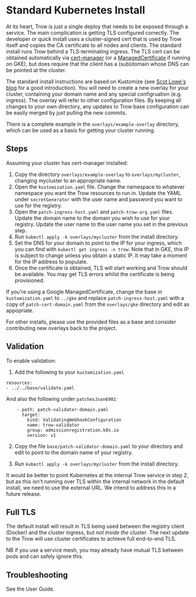 Standard Kubernetes Install
===========================

At its heart, Trow is just a single deploy that needs to be exposed through a service. The main 
complication is getting TLS configured correctly. The developer or quick install uses a
cluster-signed cert that is used by Trow itself and copies the CA certificate to all nodes and
clients. The standard install runs Trow behind a TLS-terminating ingress. The TLS cert can be
obtained automatically via [cert-manager](https://github.com/jetstack/cert-manager) (or a
[ManagedCertificate](https://cloud.google.com/kubernetes-engine/docs/how-to/managed-certs) if
running on GKE), but does require that the client has a (sub)domain whose DNS can be pointed at
the cluster.

The standard install instructions are based on Kustomize (see [Scot Lowe's
blog](https://blog.scottlowe.org/2019/09/13/an-introduction-to-kustomize/) for a good introduction).
You will need to create a new overlay for your cluster, containing your domain name and any special
configruation (e.g. ingress). The overlay will refer to other configuration files. By keeping all
changes to your own directory, any updates to Trow base configuration can be easily merged by just
pulling the new commits. 

There is a complete example in the `overlays/example-overlay` directory, which can be used as a basis
for getting your cluster running. 

## Steps

Assuming your cluster has cert-manager installed:

 1) Copy the directory `overlays/example-overlay` to `overlays/mycluster`, changing mycluster to an
appropriate name.
 2) Open the `kustomization.yaml` file. Change the namespace to whatever namespace you want the Trow
resources to run in. Update the YAML under `secretGenerator` with the user name and password you 
want to use for the registry. 
 3) Open the `patch-ingress-host.yaml` and `patch-trow-arg.yaml` files. Update the domain name to
the domain you wish to use for your registry. Update the user name to the user name you set in the
previous step. 
 2) Run `kubectl apply -k overlays/mycluster` from the install directory.
 3) Set the DNS for your domain to point to the IP for your ingress, which you can find with `kubectl
 get ingress -n trow`. Note that in GKE, this IP is subject to change unless you obtain a static IP.
 It may take a moment for the IP address to populate.
 4) Once the certificate is obtained, TLS will start working and Trow should be available. You may
 get TLS errors whilst the certificate is being provisioned.

If you're using a Google ManagedCertificate, change the base in `kustomization.yaml` to `../gke` and
replace `patch-ingress-host.yaml` with a copy of `patch-cert-domain.yaml` from the `overlays/gke`
directory and edit as appopriate.

For other installs, please use the provided files as a base and consider contributing new
overlays back to the project.

## Validation

To enable validation:

 1) Add the following to your `kustomization.yaml`

```
resources:
- ../../base/validate.yaml
```

And also the following under `patchesJson6902`:

```
    - path: patch-validator-domain.yaml
      target:
        kind: ValidatingWebhookConfiguration
        name: trow-validator
        group: admissionregistration.k8s.io
        version: v1
```

 2) Copy the file `base/patch-validator-domain.yaml` to your directory and edit to point to the
domain name of your registry.

 3) Run `kubectl apply -k overlays/mycluster` from the install directory.

It would be better to point Kubernetes at the internal Trow service in step 2, but as this isn't
running over TLS within the internal network in the default install, we need to use the external
URL. We intend to address this in a future release.

## Full TLS

The default install will result in TLS being used between the registry client (Docker) and the
cluster ingress, but _not inside the cluster_. The next update to the Trow will use cluster
certificates to achieve full end-to-end TLS. 

NB if you use a service mesh, you may already have mutual TLS between pods and can safely ignore
this.

## Troubleshooting

See the User Guide.

